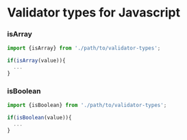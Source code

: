 # Validator types for Javascript

### isArray
```js
import {isArray} from './path/to/validator-types';

if(isArray(value)){
  ...
}
```
### isBoolean
```js
import {isBoolean} from './path/to/validator-types';

if(isBoolean(value)){
  ...
}
```